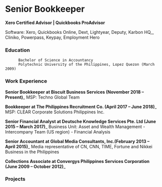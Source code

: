 # Senior Bookkeeper 
**Xero Certified Advisor | Quickbooks ProAdvisor**

Software: Xero, Quickbooks Online, Dext, Lightyear, Deputy, Karbon HQ,_ 
          Cliniko, Powerpass, Keypay, Employment Hero

### Education
          Bachelor of Science in Accountancy 
          Polytechnic University of the Philippines, Lopez Quezon (March 2009)

### Work Experience

**Senior Bookkeeper at Biscuit Business Services (November 2018 – Present)**_ 
MSP: Techno Global Team 

**Bookkeeper at The Philippines Recruitment Co. (April 2017 – June 2018)**_
MSP: CLEAR Corporate Solutions Philippines Inc.

**Senior Financial Analyst at Deutsche Knowledge Services Pte. Ltd (June 2015 – March 2017)**_
Business Unit: Asset and Wealth Management - Intercompany Team (US region) - Financial Analysis

**Senior Accountant at Global Media Consultants, Inc.(February 2013 – April 2015)**_
Media representative of CN, CNN, TIME, Fortune and Nikkei Business in the Philippines

**Collections Associate at Convergys Philippines Services Corporation (June 2009 – October 2012)**_


### Projects

